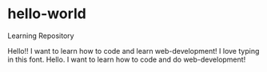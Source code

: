 # hello-world
Learning Repository 

Hello!! I want to learn how to code and learn web-development! I love typing in this font. 
Hello. I want to learn how to code and do web-development! 

